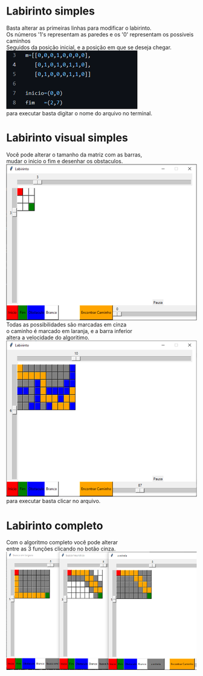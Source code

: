 # Labirinto simples 
Basta alterar as primeiras linhas para modificar o labirinto.  
Os números '1's representam as paredes e os '0' representam os possiveis caminhos  
Seguidos da posição inicial, e a posição em que se deseja chegar.  
<img src="/readmeimgs/img1.png" alt="img"/>  
para executar basta digitar o nome do arquivo no terminal.
# Labirinto visual simples
Você pode alterar o tamanho da matriz com as barras,  
mudar o inicio o fim e desenhar os obstaculos.  
<img src="/readmeimgs/img2.png" alt="img"/>  
Todas as possibilidades são marcadas em cinza    
o caminho é marcado em laranja, e a barra inferior  
altera a velocidade do algoritimo.  
<img src="/readmeimgs/img3.png" alt="img"/> 
para executar basta clicar no arquivo.
# Labirinto completo  
Com o algoritmo completo você pode alterar  
entre as 3 funções clicando no botão cinza.  
<img src="/readmeimgs/img5.png" alt="img"/>    
 
